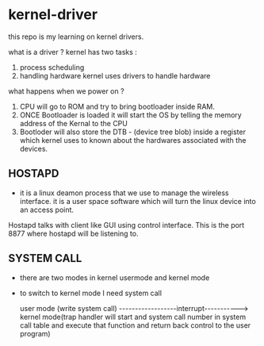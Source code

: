 # kernel-driver

this repo is my learning on kernel drivers.

what is a driver ?
kernel has two tasks : 
   1. process scheduling 
   2. handling hardware
kernel uses drivers to handle hardware
   
what happens when we power on ?
1. CPU will go to ROM and try to bring bootloader inside RAM.
2. ONCE Bootloader is loaded it will start the OS by telling the memory address of the Kernal to the CPU
3. Bootloder will also store the DTB - (device tree blob) inside a register which kernel uses to known about the hardwares associated with the devices.


## HOSTAPD
- it is a linux deamon process that we use to manage the wireless interface. it is a user space software which will turn the linux device into an access point.

Hostapd talks with client like GUI using control interface. This is the port 8877 where hostapd will be listening to.


## SYSTEM CALL
- there are two modes in kernel usermode and kernel mode
- to switch to kernel mode I need system call

    user mode (write system call) ------------------interrupt-----------> kernel mode(trap handler will start and  system call number in system call table and execute that function and return back control to the user program)
